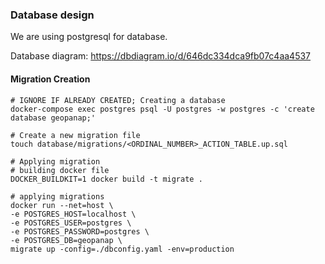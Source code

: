 ### Database design

We are using postgresql for database.

Database diagram: https://dbdiagram.io/d/646dc334dca9fb07c4aa4537

#### Migration Creation

```shell
# IGNORE IF ALREADY CREATED; Creating a database
docker-compose exec postgres psql -U postgres -w postgres -c 'create database geopanap;'

# Create a new migration file
touch database/migrations/<ORDINAL_NUMBER>_ACTION_TABLE.up.sql

# Applying migration
# building docker file
DOCKER_BUILDKIT=1 docker build -t migrate .

# applying migrations
docker run --net=host \
-e POSTGRES_HOST=localhost \
-e POSTGRES_USER=postgres \
-e POSTGRES_PASSWORD=postgres \
-e POSTGRES_DB=geopanap \
migrate up -config=./dbconfig.yaml -env=production
```


